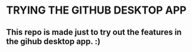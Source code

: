 # TRYING THE GITHUB DESKTOP APP

## This repo is made just to try out the features in the gihub desktop app. :)
